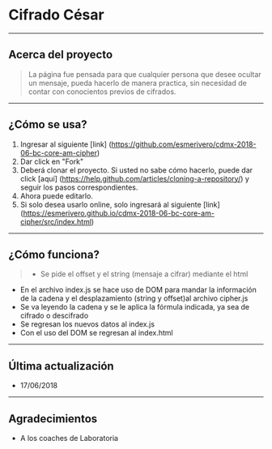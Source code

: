 # Cifrado César

----
## Acerca del proyecto

> La página fue pensada para que cualquier persona que desee ocultar un mensaje, pueda hacerlo de manera practica, sin necesidad de contar con conocientos previos de cifrados.

----
## ¿Cómo se usa?
1. Ingresar al siguiente [link] (https://github.com/esmerivero/cdmx-2018-06-bc-core-am-cipher)
2. Dar click en "Fork"
3. Deberá clonar el proyecto. Si usted no sabe cómo hacerlo, puede dar click [aquí] (https://help.github.com/articles/cloning-a-repository/) y seguir los pasos correspondientes.
4. Ahora puede editarlo.
5. Si solo desea usarlo online, solo ingresará al siguiente [link] (https://esmerivero.github.io/cdmx-2018-06-bc-core-am-cipher/src/index.html)

----
## ¿Cómo funciona?
>* Se pide el offset y el string (mensaje a cifrar) mediante el html
* En el archivo index.js se hace uso de DOM para mandar la información de la cadena y el desplazamiento (string y offset)al archivo cipher.js
* Se va leyendo la cadena y se le aplica la fórmula indicada, ya sea de cifrado o descifrado
* Se regresan los nuevos datos al index.js
* Con el uso del DOM se regresan al index.html

----
## Última actualización
* 17/06/2018

----
## Agradecimientos
* A los coaches de Laboratoria
